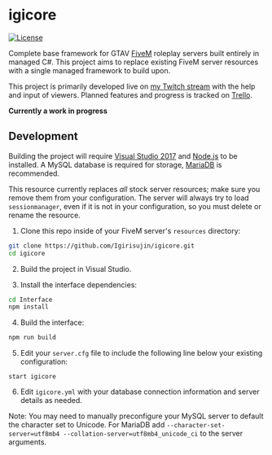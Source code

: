 # igicore
[![License](https://img.shields.io/github/license/Igirisujin/igicore.svg)](LICENSE)

Complete base framework for GTAV [FiveM](https://fivem.net/) roleplay servers built entirely in managed C#.
This project aims to replace existing FiveM server resources with a single managed framework to build upon.

This project is primarily developed live on [my Twitch stream](https://www.twitch.tv/igicodes) with the help and input of viewers. Planned features and progress is tracked on [Trello](https://trello.com/b/cGGQ5tmV/igicore).

**Currently a work in progress**

## Development
Building the project will require [Visual Studio 2017](https://www.visualstudio.com/) and [Node.js](https://nodejs.org/) to be installed. A MySQL database is required for storage, [MariaDB](https://mariadb.org/) is recommended.

This resource currently replaces *all* stock server resources; make sure you remove them from your configuration. The server will always try to load ``sessionmanager``, even if it is not in your configuration, so you must delete or rename the resource.

1. Clone this repo inside of your FiveM server's ``resources`` directory:
  ```sh
  git clone https://github.com/Igirisujin/igicore.git
  cd igicore
  ```

2. Build the project in Visual Studio.

3. Install the interface dependencies:
  ```sh
  cd Interface
  npm install
  ```

4. Build the interface:
  ```sh
  npm run build
  ```

5. Edit your ``server.cfg`` file to include the following line below your existing configuration:
  ```
  start igicore
  ```

6. Edit ``igicore.yml`` with your database connection information and server details as needed.

Note: You may need to manually preconfigure your MySQL server to default the character set to Unicode. For MariaDB add ``--character-set-server=utf8mb4 --collation-server=utf8mb4_unicode_ci`` to the server arguments.
